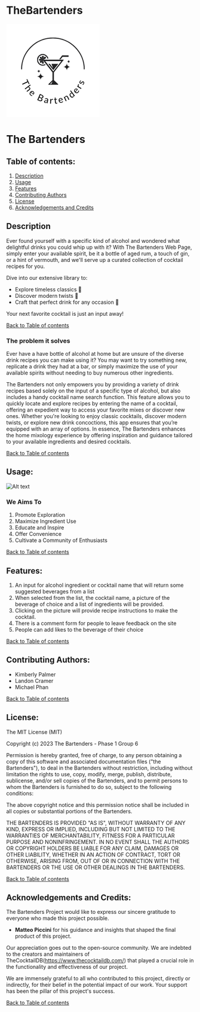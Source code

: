 # TheBartenders
![Alt Text](assets/Thumbnail%20of%20The%20Bartenders%20Logo%20(2).png)
# The Bartenders

## Table of contents:
1. [Description](#description) 
2. [Usage](#usage) 
3. [Features](#features)
4. [Contributing Authors](#contributing-authors)
5. [License](#license)
6. [Acknowledgements and Credits](#acknowledgements-and-credits)

## Description

Ever found yourself with a specific kind of alcohol and wondered what delightful drinks you could whip up with it? With The Bartenders Web Page, simply enter your available spirit, be it a bottle of aged rum, a touch of gin, or a hint of vermouth, and we'll serve up a curated collection of cocktail recipes for you. 

Dive into our extensive library to:
* Explore timeless classics 🍹
* Discover modern twists 🥂
* Craft that perfect drink for any occasion 🥃

Your next favorite cocktail is just an input away!

[Back to Table of contents](#table-of-contents)

### The problem it solves

Ever have a have bottle of alcohol at home but are unsure of the diverse drink recipes you can make using it? You may want to try something new, replicate a drink they had at a bar, or simply maximize the use of your available spirits without needing to buy numerous other ingredients.

The Bartenders not only empowers you by providing a variety of drink recipes based solely on the input of a specific type of alcohol, but also includes a handy cocktail name search function. This feature allows you to quickly locate and explore recipes by entering the name of a cocktail, offering an expedient way to access your favorite mixes or discover new ones. Whether you're looking to enjoy classic cocktails, discover modern twists, or explore new drink concoctions, this app ensures that you’re equipped with an array of options. In essence, The Bartenders enhances the home mixology experience by offering inspiration and guidance tailored to your available ingredients and desired cocktails.


[Back to Table of contents](#table-of-contents)

## Usage:

![Alt text](assets/The%20Bartenders%20README%20Snippet.gif)


### We Aims To

1. Promote Exploration
2. Maximize Ingredient Use
3. Educate and Inspire
4. Offer Convenience
5. Cultivate a Community of Enthusiasts

[Back to Table of contents](#table-of-contents)

## Features:
1. An input for alcohol ingredient or cocktail name that will return some suggested beverages from a list
2. When selected from the list, the cocktail name, a picture of the beverage of choice and a list of ingredients will be provided. 
3. Clicking on the picture will provide recipe instructions to make the cocktail.
4. There is a comment form for people to leave feedback on the site
5. People can add likes to the beverage of their choice

[Back to Table of contents](#table-of-contents)

## Contributing Authors:
* Kimberly Palmer
* Landon Cramer
* Michael Phan

[Back to Table of contents](#table-of-contents)

## License:
The MIT License (MIT)

Copyright (c) 2023 The Bartenders - Phase 1 Group 6

Permission is hereby granted, free of charge, to any person obtaining a copy of this software and associated documentation files ("the Bartenders"), to deal in the Bartenders without restriction, including without limitation the rights to use, copy, modify, merge, publish, distribute, sublicense, and/or sell copies of the Bartenders, and to permit persons to whom the Bartenders is furnished to do so, subject to the following conditions:

The above copyright notice and this permission notice shall be included in all copies or substantial portions of the Bartenders.

THE BARTENDERS IS PROVIDED "AS IS", WITHOUT WARRANTY OF ANY KIND, EXPRESS OR IMPLIED, INCLUDING BUT NOT LIMITED TO THE WARRANTIES OF MERCHANTABILITY, FITNESS FOR A PARTICULAR PURPOSE AND NONINFRINGEMENT. IN NO EVENT SHALL THE AUTHORS OR COPYRIGHT HOLDERS BE LIABLE FOR ANY CLAIM, DAMAGES OR OTHER LIABILITY, WHETHER IN AN ACTION OF CONTRACT, TORT OR OTHERWISE, ARISING FROM, OUT OF OR IN CONNECTION WITH THE BARTENDERS OR THE USE OR OTHER DEALINGS IN THE BARTENDERS.

[Back to Table of contents](#table-of-contents)

## Acknowledgements and Credits:

The Bartenders Project would like to express our sincere gratitude to everyone who made this project possible.

- **Matteo Piccini** for his guidance and insights that shaped the final product of this project.

Our appreciation goes out to the open-source community. We are indebted to the creators and maintainers of TheCocktailDB(https://www.thecocktaildb.com/)  that played a crucial role in the functionality and effectiveness of our project.

We are immensely grateful to all who contributed to this project, directly or indirectly, for their belief in the potential impact of our work. Your support has been the pillar of this project's success.

[Back to Table of contents](#table-of-contents)



